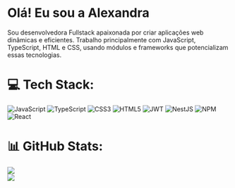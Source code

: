 # Olá! Eu sou a Alexandra
Sou desenvolvedora Fullstack apaixonada por criar aplicações web dinâmicas e eficientes. Trabalho principalmente com JavaScript, TypeScript, HTML e CSS, usando módulos e frameworks que potencializam essas tecnologias.



# 💻 Tech Stack:
![JavaScript](https://img.shields.io/badge/javascript-%23323330.svg?style=for-the-badge&logo=javascript&logoColor=%23F7DF1E) ![TypeScript](https://img.shields.io/badge/typescript-%23007ACC.svg?style=for-the-badge&logo=typescript&logoColor=white) ![CSS3](https://img.shields.io/badge/css3-%231572B6.svg?style=for-the-badge&logo=css3&logoColor=white) ![HTML5](https://img.shields.io/badge/html5-%23E34F26.svg?style=for-the-badge&logo=html5&logoColor=white) ![JWT](https://img.shields.io/badge/JWT-black?style=for-the-badge&logo=JSON%20web%20tokens) ![NestJS](https://img.shields.io/badge/nestjs-%23E0234E.svg?style=for-the-badge&logo=nestjs&logoColor=white) ![NPM](https://img.shields.io/badge/NPM-%23CB3837.svg?style=for-the-badge&logo=npm&logoColor=white) ![React](https://img.shields.io/badge/react-%2320232a.svg?style=for-the-badge&logo=react&logoColor=%2361DAFB)
# 📊 GitHub Stats:
![](https://github-readme-stats.vercel.app/api?username=AlexandraLimaG&theme=dracula&hide_border=false&include_all_commits=false&count_private=false)<br/> ![](https://github-readme-stats.vercel.app/api/top-langs/?username=AlexandraLimaG&theme=dracula&hide_border=false&include_all_commits=false&count_private=false&layout=compact)

